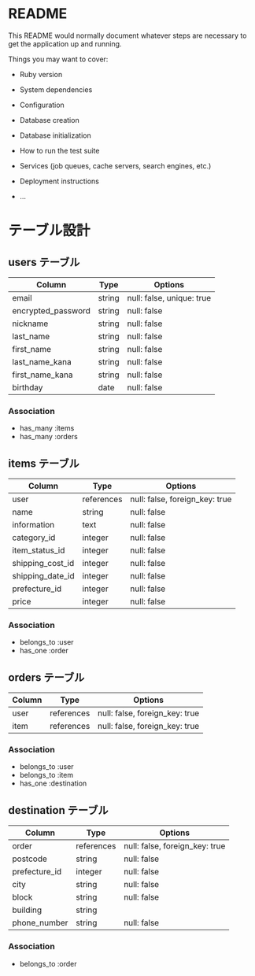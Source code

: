 # README

This README would normally document whatever steps are necessary to get the
application up and running.

Things you may want to cover:

* Ruby version

* System dependencies

* Configuration

* Database creation

* Database initialization

* How to run the test suite

* Services (job queues, cache servers, search engines, etc.)

* Deployment instructions

* ...

# テーブル設計

## users テーブル

| Column             | Type   | Options                       |
| ------------------ | ------ | ----------------------------- |
| email              | string | null: false, unique: true     |
| encrypted_password | string | null: false                   |
| nickname           | string | null: false                   |
| last_name          | string | null: false                   |
| first_name         | string | null: false                   |
| last_name_kana     | string | null: false                   |
| first_name_kana    | string | null: false                   |
| birthday           | date   | null: false                   |
 
### Association

- has_many :items
- has_many :orders

## items テーブル

| Column            | Type        | Options                        |
| ----------------- | ----------- | ------------------------------ |
| user              | references  | null: false, foreign_key: true |
| name              | string      | null: false                    |
| information       | text        | null: false                    |
| category_id       | integer     | null: false                    |
| item_status_id    | integer     | null: false                    |
| shipping_cost_id  | integer     | null: false                    |
| shipping_date_id  | integer     | null: false                    |
| prefecture_id     | integer     | null: false                    |
| price             | integer     | null: false                    |

### Association

- belongs_to :user
- has_one :order

## orders テーブル

| Column     | Type         | Options                        |
| ---------- | ------------ | ------------------------------ |
| user       | references   | null: false, foreign_key: true |
| item       | references   | null: false, foreign_key: true |

### Association

- belongs_to :user
- belongs_to :item
- has_one :destination

## destination テーブル

| Column         | Type        | Options                        |
| -------------- | ----------- | ------------------------------ |
| order          | references  | null: false, foreign_key: true |
| postcode       | string      | null: false                    |
| prefecture_id  | integer     | null: false                    |
| city           | string      | null: false                    |
| block          | string      | null: false                    |
| building       | string      |                                |
| phone_number   | string      | null: false                    |


### Association

- belongs_to :order

